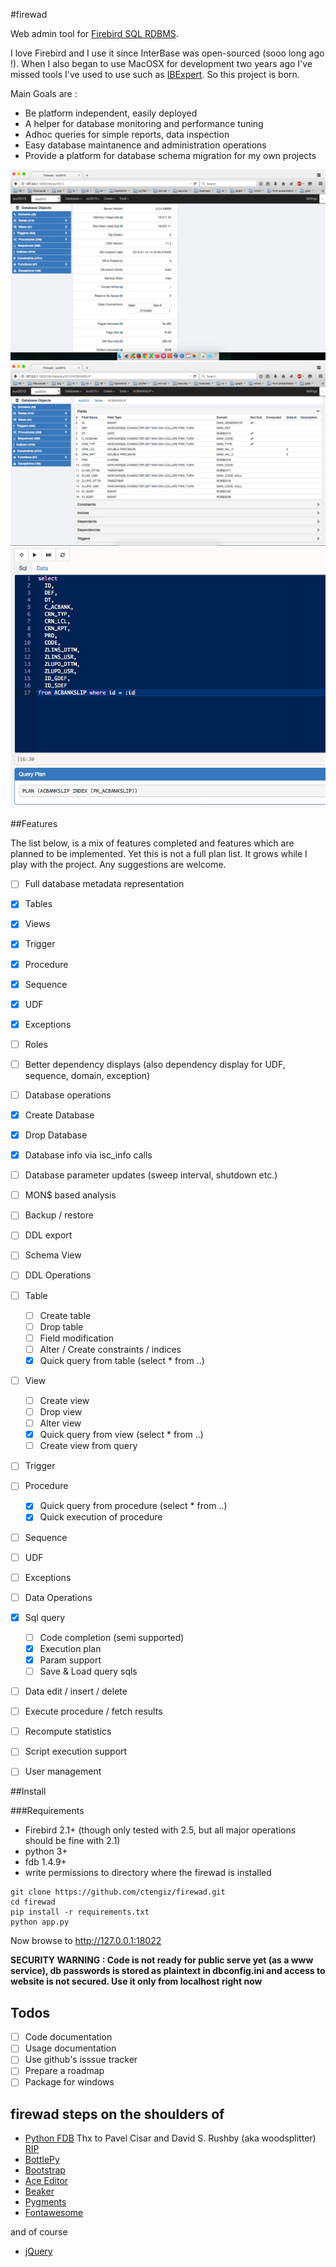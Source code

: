 #firewad

Web admin tool for [Firebird SQL RDBMS](http://firebirdsql.org/).

I love Firebird and I use it since InterBase was open-sourced (sooo long ago !). When I also began to use MacOSX
for development two years ago I've missed tools I've used to use such as [IBExpert](http://www.ibexpert.net/ibe/). 
So this project is born.

Main Goals are :

- Be platform independent, easily deployed
- A helper for database monitoring and performance tuning 
- Adhoc queries for simple reports, data inspection
- Easy database maintanence and administration operations
- Provide a platform for database schema migration for my own projects
 
![](https://github.com/ctengiz/firewad/blob/master/docs/screenshot.png)
![](https://github.com/ctengiz/firewad/blob/master/docs/screenshot-01.png)
![](https://github.com/ctengiz/firewad/blob/master/docs/screenshot-02.png)

##Features 

The list below, is a mix of features completed and features which are planned to be implemented. Yet this is not
 a full plan list. It grows while I play with the project. Any suggestions are welcome.

- [ ] Full database metadata representation
 - [x] Tables
 - [x] Views
 - [x] Trigger
 - [x] Procedure
 - [x] Sequence
 - [x] UDF
 - [x] Exceptions
 - [ ] Roles
 - [ ] Better dependency displays (also dependency display for UDF, sequence, domain, exception)
- [ ] Database operations
 - [x] Create Database
 - [x] Drop Database
 - [x] Database info via isc_info calls
 - [ ] Database parameter updates (sweep interval, shutdown etc.)
 - [ ] MON$ based analysis
 - [ ] Backup / restore
 - [ ] DDL export
 - [ ] Schema View
- [ ] DDL Operations
 - [ ] Table
    - [ ] Create table
    - [ ] Drop table
    - [ ] Field modification
    - [ ] Alter / Create constraints / indices  
    - [x] Quick query from table (select * from ..)
 - [ ] View
    - [ ] Create view
    - [ ] Drop view
    - [ ] Alter view
    - [x] Quick query from view (select * from ..)
    - [ ] Create view from query
 - [ ] Trigger
 - [ ] Procedure
    - [x] Quick query from procedure (select * from ..)
    - [x] Quick execution of procedure
 - [ ] Sequence
 - [ ] UDF
 - [ ] Exceptions
- [ ] Data Operations
 - [x] Sql query
    - [ ] Code completion (semi supported)
    - [x] Execution plan
    - [x] Param support
    - [ ] Save & Load query sqls
 - [ ] Data edit / insert / delete
 - [ ] Execute procedure / fetch results
 - [ ] Recompute statistics
- [ ] Script execution support
- [ ] User management


##Install

###Requirements

* Firebird 2.1+ (though only tested with 2.5, but all major operations should be fine with 2.1)
* python 3+
* fdb 1.4.9+
* write permissions to directory where the firewad is installed

```
git clone https://github.com/ctengiz/firewad.git
cd firewad
pip install -r requirements.txt
python app.py
```

Now browse to http://127.0.0.1:18022

**SECURITY WARNING : Code is not ready for public serve yet (as a www service), db passwords is stored as plaintext in 
dbconfig.ini and access to website is not secured. Use it only from localhost right now**


## Todos

- [ ] Code documentation
- [ ] Usage documentation
- [ ] Use github's isssue tracker
- [ ] Prepare a roadmap
- [ ] Package for windows

## firewad steps on the shoulders of

- [Python FDB](http://pythonhosted.org/fdb/) Thx to Pavel Cisar and David S. Rushby
(aka woodsplitter)
[RIP](http://www.firebirdnews.org/kinterbasdb-leader-drowns/)
- [BottlePy](http://bottlepy.org/docs/dev/index.html)
- [Bootstrap](http://getbootstrap.com/)
- [Ace Editor](http://http://ace.c9.io)
- [Beaker](http://beaker.readthedocs.org/en/latest/)
- [Pygments](http://pygments.org/)
- [Fontawesome](http://fortawesome.github.io/Font-Awesome/)

and of course

- [jQuery](https://jquery.com/)


 
 


